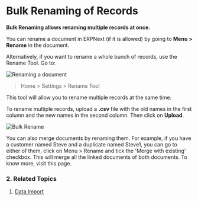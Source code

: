 <!-- add-breadcrumbs -->
# Bulk Renaming of Records

**Bulk Renaming allows renaming multiple records at once.**

You can rename a document in ERPNext (if it is allowed) by going to **Menu > Rename** in the document.

Alternatively, if you want to rename a whole bunch of records, use the Rename Tool. Go to:

![Renaming a document](/docs/v12/assets/img/setup/renaming-a-document.gif)

> Home > Settings > Rename Tool

This tool will allow you to rename multiple records at the same time.

To rename multiple records, upload a **.csv** file with the old names in the first column and the new names in the second column. Then click on **Upload**.

<img class="screenshot" alt="Bulk Rename" src="{{docs_base_url}}/assets/img/setup/rename-tool.png">

You can also merge documents by renaming them. For example, if you have a customer named Steve and a duplicate named Steve1, you can go to either of them, click on Menu > Rename and tick the 'Merge with existing' checkbox. This will merge all the linked documents of both documents. To know more, visit this page.

### 2. Related Topics
1. [Data Import](/docs/v12/user/manual/en/setting-up/data/data-import)
